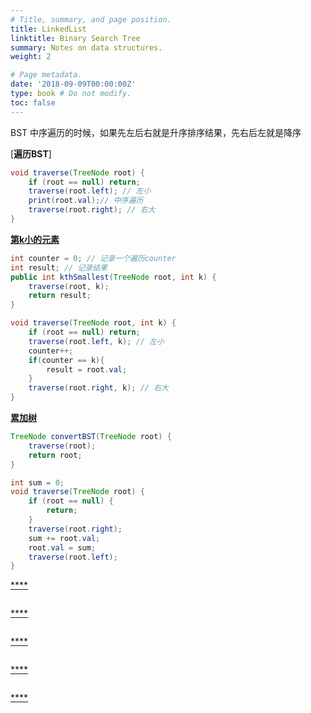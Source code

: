 ```yaml
---
# Title, summary, and page position.
title: LinkedList
linktitle: Binary Search Tree
summary: Notes on data structures.
weight: 2

# Page metadata.
date: '2018-09-09T00:00:00Z'
type: book # Do not modify.
toc: false
---
```

BST 中序遍历的时候，如果先左后右就是升序排序结果，先右后左就是降序

[**遍历BST**]
```Java
void traverse(TreeNode root) {
    if (root == null) return;
    traverse(root.left); // 左小
    print(root.val);// 中序遍历
    traverse(root.right); // 右大
}
```


[**第k小的元素**](https://leetcode.cn/problems/kth-smallest-element-in-a-bst/)
```Java
int counter = 0; // 记录一个遍历counter
int result; // 记录结果
public int kthSmallest(TreeNode root, int k) {
    traverse(root, k);
    return result;
}

void traverse(TreeNode root, int k) {
    if (root == null) return;
    traverse(root.left, k); // 左小
    counter++;
    if(counter == k){
        result = root.val;
    }
    traverse(root.right, k); // 右大
}
```


[**累加树**](https://leetcode.cn/problems/convert-bst-to-greater-tree/)
```Java
TreeNode convertBST(TreeNode root) {
    traverse(root);
    return root;
}

int sum = 0;
void traverse(TreeNode root) {
    if (root == null) {
        return;
    }
    traverse(root.right);
    sum += root.val;
    root.val = sum;
    traverse(root.left);
}
```


[****]()
```Java

```


[****]()
```Java

```


[****]()
```Java

```


[****]()
```Java

```


[****]()
```Java

```
